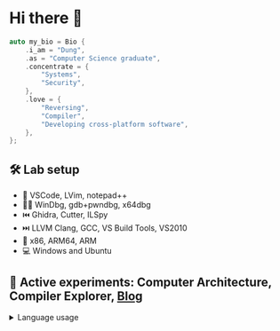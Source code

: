 # Hi there 👋

```cpp
auto my_bio = Bio {
    .i_am = "Dung",
    .as = "Computer Science graduate",
    .concentrate = {
        "Systems",
        "Security",
    },
    .love = {
        "Reversing",
        "Compiler",
        "Developing cross-platform software",
    },
};
```

## 🛠 Lab setup

- 📝 VSCode, LVim, notepad++
- 🚫🐛 WinDbg, gdb+pwndbg, x64dbg
- ⏮️ Ghidra, Cutter, ILSpy
- ⏭️ LLVM Clang, GCC, VS Build Tools, VS2010
- 🚧 x86, ARM64, ARM
- 💻 Windows and Ubuntu

## 🥼 Active experiments: Computer Architecture, Compiler Explorer, [Blog](https://dungwinux.github.io/-blog)

<details styles="display:none;">
  <summary>Language usage</summary>
  <img src="https://github-readme-stats.vercel.app/api/top-langs/?username=dungwinux&theme=algolia&layout=compact&langs_count=6">
</details>
